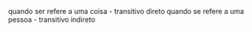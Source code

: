 quando ser refere a uma coisa - transitivo direto
quando se refere a uma pessoa - transitivo indireto